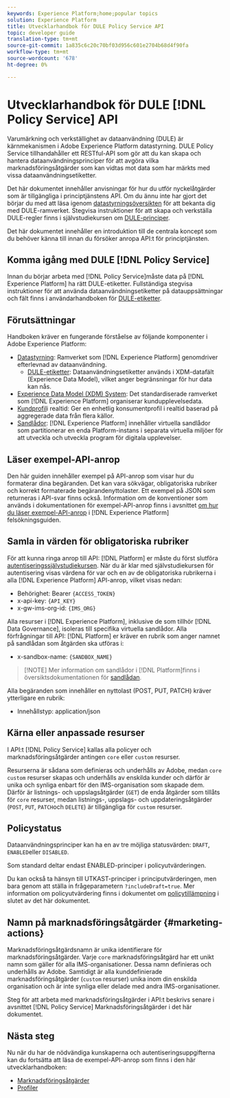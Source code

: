 ```yaml
---
keywords: Experience Platform;home;popular topics
solution: Experience Platform
title: Utvecklarhandbok för DULE Policy Service API
topic: developer guide
translation-type: tm+mt
source-git-commit: 1a835c6c20c70bf03d956c601e2704b68d4f90fa
workflow-type: tm+mt
source-wordcount: '678'
ht-degree: 0%

---
```



# Utvecklarhandbok för DULE [!DNL Policy Service] API

Varumärkning och verkställighet av dataanvändning (DULE) är kärnmekanismen i Adobe Experience Platform datastyrning. DULE Policy Service tillhandahåller ett RESTful-API som gör att du kan skapa och hantera dataanvändningsprinciper för att avgöra vilka marknadsföringsåtgärder som kan vidtas mot data som har märkts med vissa dataanvändningsetiketter.

Det här dokumentet innehåller anvisningar för hur du utför nyckelåtgärder som är tillgängliga i principtjänstens API. Om du ännu inte har gjort det börjar du med att läsa igenom [datastyrningsöversikten](../home.md) för att bekanta dig med DULE-ramverket. Stegvisa instruktioner för att skapa och verkställa DULE-regler finns i självstudiekursen om [DULE-principer](../policies/create.md).

Det här dokumentet innehåller en introduktion till de centrala koncept som du behöver känna till innan du försöker anropa API:t för principtjänsten.

## Komma igång med DULE [!DNL Policy Service]

Innan du börjar arbeta med [!DNL Policy Service]måste data på [!DNL Experience Platform] ha rätt DULE-etiketter. Fullständiga stegvisa instruktioner för att använda dataanvändningsetiketter på datauppsättningar och fält finns i användarhandboken för [DULE-etiketter](../labels/user-guide.md).

## Förutsättningar

Handboken kräver en fungerande förståelse av följande komponenter i Adobe Experience Platform:

* [Datastyrning](../home.md): Ramverket som [!DNL Experience Platform] genomdriver efterlevnad av dataanvändning.
   * [DULE-etiketter](../labels/overview.md): Dataanvändningsetiketter används i XDM-datafält (Experience Data Model), vilket anger begränsningar för hur data kan nås.
* [Experience Data Model (XDM) System](../../xdm/home.md): Det standardiserade ramverket som [!DNL Experience Platform] organiserar kundupplevelsedata.
* [Kundprofil](../../profile/home.md)i realtid: Ger en enhetlig konsumentprofil i realtid baserad på aggregerade data från flera källor.
* [Sandlådor](../../sandboxes/home.md): [!DNL Experience Platform] innehåller virtuella sandlådor som partitionerar en enda Platform-instans i separata virtuella miljöer för att utveckla och utveckla program för digitala upplevelser.

## Läser exempel-API-anrop

Den här guiden innehåller exempel på API-anrop som visar hur du formaterar dina begäranden. Det kan vara sökvägar, obligatoriska rubriker och korrekt formaterade begärandenyttolaster. Ett exempel på JSON som returneras i API-svar finns också. Information om de konventioner som används i dokumentationen för exempel-API-anrop finns i avsnittet [om hur du läser exempel-API-anrop](../../landing/troubleshooting.md#how-do-i-format-an-api-request) i [!DNL Experience Platform] felsökningsguiden.

## Samla in värden för obligatoriska rubriker

För att kunna ringa anrop till API: [!DNL Platform] er måste du först slutföra [autentiseringssjälvstudiekursen](../../tutorials/authentication.md). När du är klar med självstudiekursen för autentisering visas värdena för var och en av de obligatoriska rubrikerna i alla [!DNL Experience Platform] API-anrop, vilket visas nedan:

* Behörighet: Bearer `{ACCESS_TOKEN}`
* x-api-key: `{API_KEY}`
* x-gw-ims-org-id: `{IMS_ORG}`

Alla resurser i [!DNL Experience Platform], inklusive de som tillhör [!DNL Data Governance], isoleras till specifika virtuella sandlådor. Alla förfrågningar till API: [!DNL Platform] er kräver en rubrik som anger namnet på sandlådan som åtgärden ska utföras i:

* x-sandbox-name: `{SANDBOX_NAME}`

>[!NOTE] Mer information om sandlådor i [!DNL Platform]finns i översiktsdokumentationen för [sandlådan](../../sandboxes/home.md).

Alla begäranden som innehåller en nyttolast (POST, PUT, PATCH) kräver ytterligare en rubrik:

* Innehållstyp: application/json

## Kärna eller anpassade resurser

I API:t [!DNL Policy Service] kallas alla policyer och marknadsföringsåtgärder antingen `core` eller `custom` resurser.

Resurserna är sådana som definieras och underhålls av Adobe, medan `core` `custom` resurser skapas och underhålls av enskilda kunder och därför är unika och synliga enbart för den IMS-organisation som skapade dem. Därför är listnings- och uppslagsåtgärder (`GET`) de enda åtgärder som tillåts för `core` resurser, medan listnings-, uppslags- och uppdateringsåtgärder (`POST`, `PUT`, `PATCH`och `DELETE`) är tillgängliga för `custom` resurser.

## Policystatus

Dataanvändningsprinciper kan ha en av tre möjliga statusvärden: `DRAFT`, `ENABLED`eller `DISABLED`.

Som standard deltar endast ENABLED-principer i policyutvärderingen.

Du kan också ta hänsyn till UTKAST-principer i principutvärderingen, men bara genom att ställa in frågeparametern `?includeDraft=true`. Mer information om policyutvärdering finns i dokumentet om [policytillämpning](../enforcement/overview.md) i slutet av det här dokumentet.

## Namn på marknadsföringsåtgärder {#marketing-actions}

Marknadsföringsåtgärdsnamn är unika identifierare för marknadsföringsåtgärder. Varje `core` marknadsföringsåtgärd har ett unikt namn som gäller för alla IMS-organisationer. Dessa namn definieras och underhålls av Adobe. Samtidigt är alla kunddefinierade marknadsföringsåtgärder (`custom` resurser) unika inom din enskilda organisation och är inte synliga eller delade med andra IMS-organisationer.

Steg för att arbeta med marknadsföringsåtgärder i API:t beskrivs senare i avsnittet [!DNL Policy Service] Marknadsföringsåtgärder [](#marketing-actions) i det här dokumentet.

## Nästa steg

Nu när du har de nödvändiga kunskaperna och autentiseringsuppgifterna kan du fortsätta att läsa de exempel-API-anrop som finns i den här utvecklarhandboken:

* [Marknadsföringsåtgärder](marketing-actions.md)
* [Profiler](policies.md)